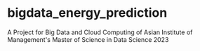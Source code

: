 # bigdata_energy_prediction
A Project for Big Data and Cloud Computing of Asian Institute of Management's Master of Science in Data Science 2023 
